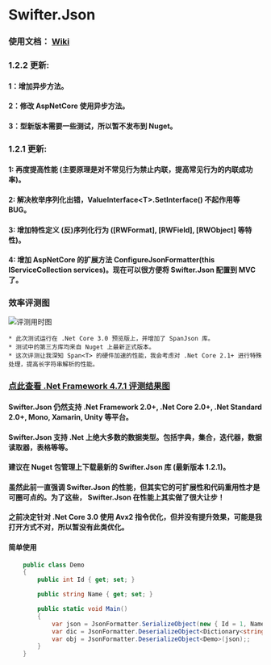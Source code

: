 # Swifter.Json

### 使用文档： [Wiki](https://github.com/Dogwei/Swifter.Json/wiki/Swifter.Json)

### 1.2.2 更新:

#### 1：增加异步方法。
#### 2：修改 AspNetCore 使用异步方法。
#### 3：型新版本需要一些测试，所以暂不发布到 Nuget。

### 1.2.1 更新:

#### 1: 再度提高性能 (主要原理是对不常见行为禁止内联，提高常见行为的内联成功率)。
#### 2: 解决枚举序列化出错，ValueInterface&lt;T&gt;.SetInterface() 不起作用等 BUG。
#### 3: 增加特性定义 (反)序列化行为 ([RWFormat], [RWField], [RWObject] 等特性)。
#### 4: 增加 AspNetCore 的扩展方法 ConfigureJsonFormatter(this IServiceCollection services)。现在可以很方便将 Swifter.Json 配置到 MVC 了。

### 效率评测图

![评测用时图](https://github.com/Dogwei/Swifter.Json/blob/master/benchmark.png)

~~~
* 此次测试运行在 .Net Core 3.0 预览版上，并增加了 SpanJson 库。
* 测试中的第三方库均来自 Nuget 上最新正式版本。
* 这次评测让我深知 Span<T> 的硬件加速的性能，我会考虑对 .Net Core 2.1+ 进行特殊处理，提高长字符串解析的性能。
~~~

### [点此查看 .Net Framework 4.7.1 评测结果图](https://github.com/Dogwei/Swifter.Json/blob/master/benckmark_for_framework_4.7.1.png)

#### Swifter.Json 仍然支持 .Net Framework 2.0+, .Net Core 2.0+, .Net Standard 2.0+, Mono, Xamarin, Unity 等平台。
#### Swifter.Json 支持 .Net 上绝大多数的数据类型。包括字典，集合，迭代器，数据读取器，表格等等。
#### 建议在 Nuget 包管理上下载最新的 Swifter.Json 库 (最新版本 1.2.1)。

#### 虽然此前一直强调 Swifter.Json 的性能，但其实它的可扩展性和代码重用性才是可圈可点的。为了这些， Swifter.Json 在性能上其实做了很大让步！
#### 之前决定针对 .Net Core 3.0 使用 Avx2 指令优化，但并没有提升效果，可能是我打开方式不对，所以暂没有此类优化。

#### 简单使用
```C#
    public class Demo
    {
        public int Id { get; set; }

        public string Name { get; set; }

        public static void Main()
        {
            var json = JsonFormatter.SerializeObject(new { Id = 1, Name = "Dogwei" });
            var dic = JsonFormatter.DeserializeObject<Dictionary<string, object>>(json);
            var obj = JsonFormatter.DeserializeObject<Demo>(json);;
        }
    }
```
